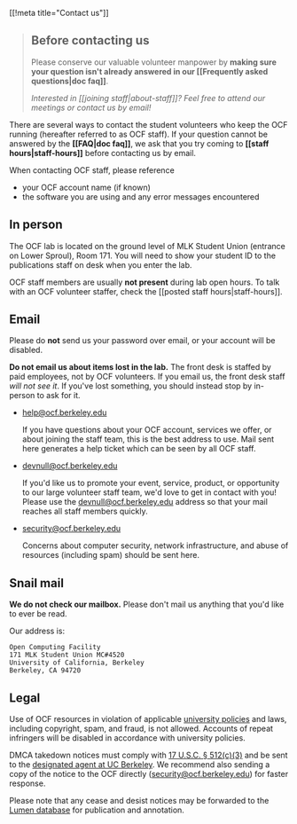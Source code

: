 [[!meta title="Contact us"]]

> ## Before contacting us
> Please conserve our valuable volunteer manpower by **making sure your
> question isn't already answered in our [[Frequently asked questions|doc
> faq]]**.
>
> *Interested in [[joining staff|about-staff]]? Feel free to attend our
> meetings or contact us by email!*

There are several ways to contact the student volunteers who keep the OCF
running (hereafter referred to as OCF staff). If your question cannot be
answered by the **[[FAQ|doc faq]]**, we ask that you try coming to **[[staff
hours|staff-hours]]** before contacting us by email.

When contacting OCF staff, please reference

 * your OCF account name (if known)
 * the software you are using and any error messages encountered

## In person

The OCF lab is located on the ground level of MLK Student Union (entrance on
Lower Sproul), Room 171. You will need to show your student ID to the
publications staff on desk when you enter the lab.

OCF staff members are usually **not present** during lab open hours. To talk
with an OCF volunteer staffer, check the [[posted staff hours|staff-hours]].

## Email

Please do **not** send us your password over email, or your account will be
disabled.

**Do not email us about items lost in the lab.** The front desk is staffed by
paid employees, not by OCF volunteers. If you email us, the front desk staff
*will not see it*. If you've lost something, you should instead stop by
in-person to ask for it.


* [help@ocf.berkeley.edu](mailto:help@ocf.berkeley.edu)

  If you have questions about your OCF account, services we offer, or about
  joining the staff team, this is the best address to use. Mail sent here
  generates a help ticket which can be seen by all OCF staff.

* [devnull@ocf.berkeley.edu](mailto:devnull@ocf.berkeley.edu)

  If you'd like us to promote your event, service, product, or opportunity to
  our large volunteer staff team, we'd love to get in contact with you! Please
  use the [devnull@ocf.berkeley.edu](mailto:devnull@ocf.berkeley.edu) address
  so that your mail reaches all staff members quickly.

* [security@ocf.berkeley.edu](mailto:security@ocf.berkeley.edu)

  Concerns about computer security, network infrastructure, and abuse of
  resources (including spam) should be sent here.

## Snail mail

**We do not check our mailbox.** Please don't mail us anything that you'd like
to ever be read.

Our address is:

    Open Computing Facility
    171 MLK Student Union MC#4520
    University of California, Berkeley
    Berkeley, CA 94720

## Legal

Use of OCF resources in violation of applicable [university
policies][usepolicy] and laws, including copyright, spam, and fraud, is not
allowed. Accounts of repeat infringers will be disabled in accordance with
university policies.

DMCA takedown notices must comply with [17 U.S.C. § 512(c)(3)][dmca] and be
sent to the [designated agent at UC Berkeley][dmca]. We recommend also sending
a copy of the notice to the OCF directly
([security@ocf.berkeley.edu](mailto:security@ocf.berkeley.edu)) for faster
response.

Please note that any cease and desist notices may be forwarded to the [Lumen
database][lumen] for publication and annotation.

[lumen]: https://lumendatabase.org/
[dmca]: https://security.berkeley.edu/digital-millennium-copyright-act-dmca-uc-berkeley
[usepolicy]: https://security.berkeley.edu/policy/usepolicy.html
